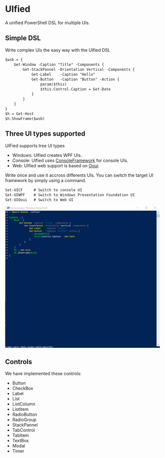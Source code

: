 # UIfied

A unified PowerShell DSL for multiple UIs.

## Simple DSL

Write complex UIs the easy way with the UIfied DSL

    $wsb = {
        Get-Window -Caption "Title" -Components {
            Get-StackPannel -Orientation Vertical -Components {
                Get-Label    -Caption "Hello"
                Get-Button   -Caption "Button" -Action {
                    param($this)
                    $this.Control.Caption = Get-Date
                }
            }
        }
    }
    $h = Get-Host
    $h.ShowFrame($wsb)

## Three UI types supported

UIFied supports tree UI types

- Windows: UIfied creates WPF UIs.
- Console: UIfied uses [ConsoleFramework](https://github.com/elw00d/consoleframework) for console UIs.
- Web: UIfied web support is based on [Ooui](https://github.com/praeclarum/Ooui).

Write once and use it accross differents UIs. You can switch the target UI framework by simply using a command.

    Set-UICF     # Switch to console UI
    Set-UIWPF    # Switch to Windows Presentation Foundation UI
    Set-UIOoui   # Switch to Web UI

![A simple sample running on different UIs](UIfied.Test/SimpleTest.gif)

## Controls

We have implemented these controls:

- Button
- CheckBox
- Label
- List
- ListColumn
- ListItem
- RadioButton
- RadioGroup
- StackPannel
- TabControl
- TabItem
- TextBox
- Modal
- Timer
